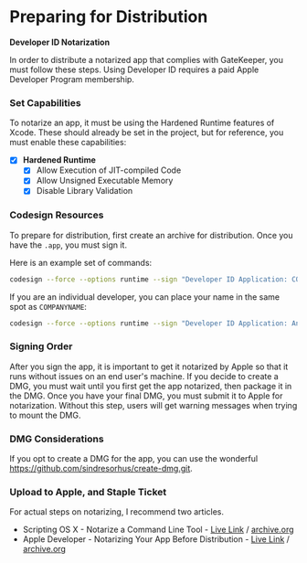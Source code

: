 # Preparing for Distribution

**Developer ID Notarization**

In order to distribute a notarized app that complies with GateKeeper, you must follow these steps. Using Developer ID requires a paid Apple Developer Program membership.

### Set Capabilities
To notarize an app, it must be using the Hardened Runtime features of Xcode.
These should already be set in the project, but for reference, you must enable these capabilities:

* [x] **Hardened Runtime**
    * [x] Allow Execution of JIT-compiled Code
    * [x] Allow Unsigned Executable Memory
    * [x] Disable Library Validation

### Codesign Resources
To prepare for distribution, first create an archive for distribution. Once you have the `.app`, you must sign it.

Here is an example set of commands:

```bash
codesign --force --options runtime --sign "Developer ID Application: COMPANYNAME" ./Jellyfin.app
```

If you are an individual developer, you can place your name in the same spot as `COMPANYNAME`:
```bash
codesign --force --options runtime --sign "Developer ID Application: Anthony Lavado" ./Jellyfin.app
```

### Signing Order
After you sign the app, it is important to get it notarized by Apple so that it runs without issues on an end user's machine. If you decide to create a DMG, you must wait until you first get the app notarized, then package it in the DMG. Once you have your final DMG, you must submit it to Apple for notarization. Without this step, users will get warning messages when trying to mount the DMG.

### DMG Considerations
If you opt to create a DMG for the app, you can use the wonderful https://github.com/sindresorhus/create-dmg.git.

### Upload to Apple, and Staple Ticket
For actual steps on notarizing, I recommend two articles.
* Scripting OS X - Notarize a Command Line Tool - [Live Link](https://scriptingosx.com/2019/09/notarize-a-command-line-tool/) / [archive.org](https://web.archive.org/web/20191019023702/https://scriptingosx.com/2019/09/notarize-a-command-line-tool/)
* Apple Developer - Notarizing Your App Before Distribution - [Live Link](https://developer.apple.com/documentation/security/notarizing_your_app_before_distribution) / [archive.org](https://web.archive.org/web/20191014165810/https://developer.apple.com/documentation/security/notarizing_your_app_before_distribution)
